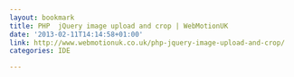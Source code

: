 ```yaml
---
layout: bookmark
title: PHP  jQuery image upload and crop | WebMotionUK
date: '2013-02-11T14:14:58+01:00'
link: http://www.webmotionuk.co.uk/php-jquery-image-upload-and-crop/
categories: IDE

---
```


